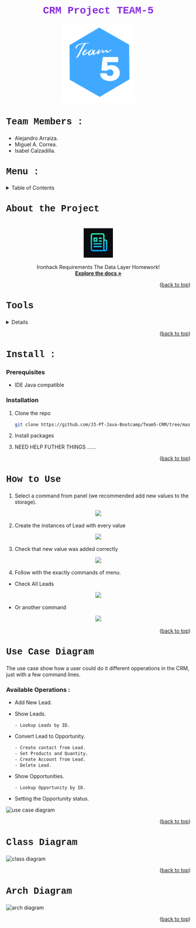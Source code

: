 # <h1 style="text-align: center; color : blueviolet; font-family : Courier New;">CRM Project TEAM-5</h1>

<div align="center"><img src="src/img/logo.PNG"></div>
<div>

<h2  style="font-family : Courier New; font-size : 25px;">Team Members :</h2>

- Alejandro Arraiza.
- Miguel A. Correa.
- Isabel Calzadilla.

<!-- TOP ANCHOR WITH ID TO CALL -->
<a href="#top" id="top"></a>

<h2 style="font-family : Courier New; font-size : 25px;">Menu : </h2>

<details>
  <summary>Table of Contents</summary>
  <ol>
    <li>
      <a href="#sintesis">About the Project</a>
      <ul>
        <li><a href="#tecnologias">Built With</a></li>
      </ul>
    </li>
    <li>
      <a href="#aplicacion">Getting Started</a>
      <ul>
        <li><a href="#prerequisites">Prerequisites</a></li>
        <li><a href="#installation">Installation</a></li>
      </ul>
    </li>
    <li><a href="#usage">Usage</a></li>
    <li><a href="#modelo1">Use Case Diagram</a></li>
    <li><a href="#modelo2">Class Diagram</a></li>
    <li><a href="#modelo3">Arch Diagram</a></li>  
  </ol>
</details>

<h2 style="font-family : Courier New; font-size : 25px;" id="sintesis">About the Project</h2>

<br />
<div align="center">
  <a href="https://github.com/J3-PT-Java-Bootcamp/Team5-CRM/blob/develop/DEFINITION.md">
    <img src="src/img/readMe.png" alt="Logo" width="80" height="80">
  </a>
  <p align="center">
    Ironhack Requirements The Data Layer Homework!
    <br />
    <a href="https://github.com/J3-PT-Java-Bootcamp/Team5-CRM/blob/develop/DEFINITION.md"><strong>Explore the docs »</strong></a>
</div>


<p align="right">(<a href="#top" >back to top</a>)</p>

<h2 style="font-family : Courier New; font-size : 25px;" id="tecnologias">Tools</h2>


<details>
  <ol>
    <li>
      <a href="#">Backend :</a>
      <ul>
        <li>Java 17.</li>
      </ul>
    </li>
    <li>
      <a href="#">Visual :</a>
      <ul>
        <li>Javax Swing Library</li>
        <li>FlatLaf Open Source Library</li>
      </ul>
    </li>
    <li>
      <a href="#">Sprints :</a>
      <ul>
        <li>GitHub</li>
        <li>GitHub Projects Tools</li>
      </ul>
    </li> 
  </ol>
</details>


<p align="right">(<a href="#top">back to top</a>)</p>


<h2 style="font-family : Courier New; font-size : 25px;" id="aplicacion">Install : </h2>

### Prerequisites

* IDE Java compatible

### Installation

1. Clone the repo 
    ```sh
   git clone https://github.com/J3-PT-Java-Bootcamp/Team5-CRM/tree/master
   ```
2. Install packages

3. NEED HELP FUTHER THINGS ......

<p align="right">(<a href="#top" >back to top</a>)</p>


<h2 style="font-family : Courier New; font-size : 25px;" id="usage">How to Use</h2>

1. Select a command from panel (we recommended add new values to the storage).

<div align="center"><img src="src/img/menu.png"></div>

2. Create the instances of Lead with every value

<div align="center"><img src="src/img/name.png"></div>

3. Check that new value was added correctly

<div align="center"><img src="src/img/leadOk.png"></div>

4. Follow with the exactly commands of menu.

- Check All Leads

<div align="center"><img src="src/img/allLeads.png"></div>

- Or another command

<div align="center"><img src="src/img/opportunities.png"></div>

<p align="right">(<a href="#top" >back to top</a>)</p>

<h2 style="font-family : Courier New; font-size : 25px;" id="modelo1">Use Case Diagram</h2>

The use case show how a user could do it different opperations in the CRM, just with a few command lines.

### Available Operations :


- Add New Lead.
- Show Leads.

      - Lookup Leads by ID.
- Convert Lead to Opportunity.

      - Create contact from Lead.
      - Set Products and Quantity.
      - Create Account from Lead.
      - Delete Lead.
- Show Opportunities.

      - Lookup Opportunity by ID.
- Setting the Opportunity status.

![use case diagram](docs/CRM-UseCaseDiagram.png)

<p align="right">(<a href="#top" >back to top</a>)</p>

<h2 style="font-family : Courier New; font-size : 25px;" id="modelo2">Class Diagram</h2>

![class diagram](docs/CRM-ClassDiagram.png)

<p align="right">(<a href="#top">back to top</a>)</p>

<h2 style="font-family : Courier New; font-size : 25px;" id="modelo3">Arch Diagram</h2>

![arch diagram](docs/CRM-ArchDiagram.png)

<p align="right">(<a href="#top">back to top</a>)</p>

</div>